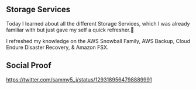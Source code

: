 
## Storage Services

Today I learned about all the different Storage Services, which I was already familiar with but just gave my self a quick refresher.🙂

I refreshed my knowledge on the AWS Snowball Family, AWS Backup, Cloud Endure Disaster Recovery, & Amazon FSX.

## Social Proof
https://twitter.com/sammy5_j/status/1293189564798889991
